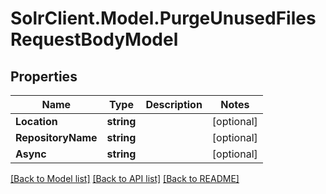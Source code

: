 # SolrClient.Model.PurgeUnusedFilesRequestBodyModel

## Properties

Name | Type | Description | Notes
------------ | ------------- | ------------- | -------------
**Location** | **string** |  | [optional] 
**RepositoryName** | **string** |  | [optional] 
**Async** | **string** |  | [optional] 

[[Back to Model list]](../README.md#documentation-for-models) [[Back to API list]](../README.md#documentation-for-api-endpoints) [[Back to README]](../README.md)

